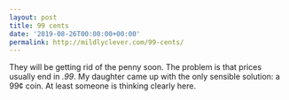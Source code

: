 ```yaml
---
layout: post
title: 99 cents
date: '2019-08-26T00:00:00+00:00'
permalink: http://mildlyclever.com/99-cents/
---
```

They will be getting rid of the penny soon. The problem is that prices usually end in <em>.99</em>. My daughter came up with the only sensible solution: a 99¢ coin. At least someone is thinking clearly here.
